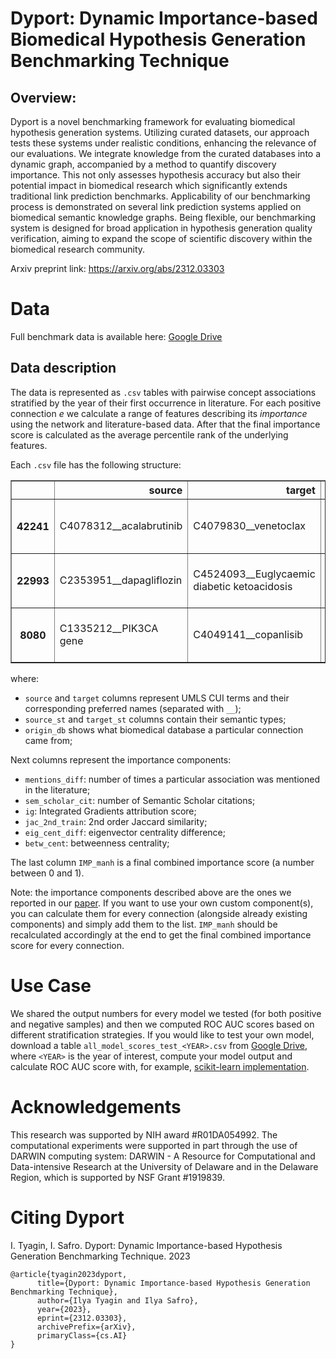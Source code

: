 # Dyport: Dynamic Importance-based Biomedical Hypothesis Generation Benchmarking Technique

## Overview:
Dyport is a novel benchmarking framework for evaluating biomedical hypothesis generation systems. Utilizing curated datasets, our approach tests these systems under realistic conditions, enhancing the relevance of our evaluations. We integrate knowledge from the curated databases into a dynamic graph, accompanied by a method to quantify discovery importance. This not only assesses hypothesis accuracy but also their potential impact in biomedical research which significantly extends traditional link prediction benchmarks. Applicability of our benchmarking process is demonstrated on several link prediction systems applied on biomedical semantic knowledge graphs. Being flexible, our benchmarking system is designed for broad application in hypothesis generation quality verification, aiming to expand the scope of scientific discovery within the biomedical research community.

Arxiv preprint link: https://arxiv.org/abs/2312.03303 

# Data
Full benchmark data is available here: [Google Drive](https://drive.google.com/drive/folders/1tngJ2BU5MmIyHCoyyIkPLLCUEb-WHjI1)

## Data description

The data is represented as `.csv` tables with pairwise concept associations stratified by the year of their first occurrence in literature.
For each positive connection $e$ we calculate a range of features describing its _importance_ using the network and literature-based data.
After that the final importance score is calculated as the average percentile rank of the underlying features.

Each `.csv` file has the following structure:
<table border="1" class="dataframe">
  <thead>
    <tr style="text-align: right;">
      <th></th>
      <th>source</th>
      <th>target</th>
      <th>source_st</th>
      <th>target_st</th>
      <th>origin_db</th>
      <th>mentions_diff</th>
      <th>sem_scholar_cit</th>
      <th>ig</th>
      <th>jac_2nd_train</th>
      <th>eig_cent_diff</th>
      <th>betw_cent</th>
      <th>IMP_manh</th>
    </tr>
  </thead>
  <tbody>
    <tr>
      <th>42241</th>
      <td>C4078312__acalabrutinib</td>
      <td>C4079830__venetoclax</td>
      <td>Pharmacologic Substance; Organic Chemical</td>
      <td>Pharmacologic Substance; Organic Chemical</td>
      <td>rxnav</td>
      <td>62</td>
      <td>975.0</td>
      <td>0.074084</td>
      <td>0.077561</td>
      <td>0.000203</td>
      <td>0.000019</td>
      <td>0.956588</td>
    </tr>
    <tr>
      <th>22993</th>
      <td>C2353951__dapagliflozin</td>
      <td>C4524093__Euglycaemic diabetic ketoacidosis</td>
      <td>Pharmacologic Substance; Organic Chemical</td>
      <td>Disease or Syndrome</td>
      <td>drugcentral</td>
      <td>30</td>
      <td>427.0</td>
      <td>0.103463</td>
      <td>0.041605</td>
      <td>0.000261</td>
      <td>0.000050</td>
      <td>0.965584</td>
    </tr>
    <tr>
      <th>8080</th>
      <td>C1335212__PIK3CA gene</td>
      <td>C4049141__copanlisib</td>
      <td>Gene or Genome</td>
      <td>Pharmacologic Substance; Organic Chemical</td>
      <td>drugcentral; kegg</td>
      <td>17</td>
      <td>1066.0</td>
      <td>0.067049</td>
      <td>0.025928</td>
      <td>0.000923</td>
      <td>0.000018</td>
      <td>0.974659</td>
    </tr>
  </tbody>
</table>

where:
- `source` and `target` columns represent UMLS CUI terms and their corresponding preferred names (separated with `__`);
- `source_st` and `target_st` columns contain their semantic types;
- `origin_db` shows what biomedical database a particular connection came from;

Next columns represent the importance components:
- `mentions_diff`: number of times a particular association was mentioned in the literature;
- `sem_scholar_cit`: number of Semantic Scholar citations;
- `ig`: Integrated Gradients attribution score;
- `jac_2nd_train`: 2nd order Jaccard similarity;
- `eig_cent_diff`: eigenvector centrality difference;
- `betw_cent`: betweenness centrality;

The last column `IMP_manh` is a final combined importance score (a number between 0 and 1).

Note: the importance components described above are the ones we reported in our [paper](https://arxiv.org/abs/2312.03303). If you want to use your own custom component(s), you can calculate them for every connection (alongside already existing components) and simply add them to the list. `IMP_manh` should be recalculated accordingly at the end to get the final combined importance score for every connection.

# Use Case

We shared the output numbers for every model we tested (for both positive and negative samples) and then we computed ROC AUC scores based on different stratification strategies. 
If you would like to test your own model, download a table `all_model_scores_test_<YEAR>.csv` from [Google Drive](https://drive.google.com/drive/folders/1tngJ2BU5MmIyHCoyyIkPLLCUEb-WHjI1), where `<YEAR>` is the year of interest, compute your model output and calculate ROC AUC score with, for example, [scikit-learn implementation](https://scikit-learn.org/stable/modules/generated/sklearn.metrics.roc_auc_score.html).

# Acknowledgements

This research was supported by NIH award #R01DA054992. The computational experiments were supported in part through the use of DARWIN computing system: DARWIN - A Resource for Computational and Data-intensive Research at the University of Delaware and in the Delaware Region, which is supported by NSF Grant #1919839.

# Citing Dyport

I. Tyagin, I. Safro. Dyport: Dynamic Importance-based Hypothesis Generation Benchmarking Technique. 2023

```
@article{tyagin2023dyport,
      title={Dyport: Dynamic Importance-based Hypothesis Generation Benchmarking Technique}, 
      author={Ilya Tyagin and Ilya Safro},
      year={2023},
      eprint={2312.03303},
      archivePrefix={arXiv},
      primaryClass={cs.AI}
}
```

